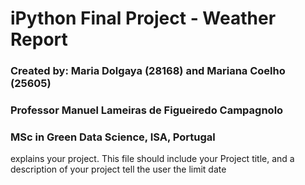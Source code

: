 # iPython Final Project - Weather Report                        
### Created by: Maria Dolgaya (28168) and Mariana Coelho (25605)  
### Professor Manuel Lameiras de Figueiredo Campagnolo            
### MSc in Green Data Science, ISA, Portugal                      

explains your project. This file should include your Project title, and a description of your project
tell the user the limit date 
